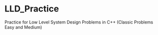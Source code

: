 # LLD_Practice
Practice for Low Level System Design Problems in C++ (Classic Problems Easy and Medium)
